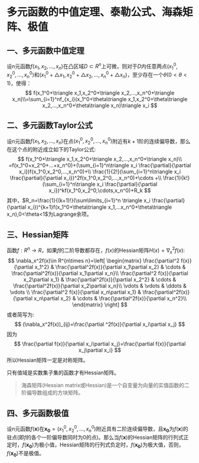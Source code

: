 # 多元函数的中值定理、泰勒公式、海森矩阵、极值

## 一、多元函数中值定理

设n元函数$f(x_1,x_2,...,x_n)$在凸区域$D\subset R^n$上可微，则对于$D$内任意两点$(x_1^0,x_2^0,...,x_n^0)$和$(x_1^0+\triangle x_1,x_2^0+\triangle x_2,...,x_n^0+\triangle x_n)$，至少存在一个$\theta(0<\theta<1)$，使得：
$$
f(x_1^0+\triangle x_1,x_2^0+\triangle x_2,...,x_n^0+\triangle x_n)\\=\sum_{i=1}^nf_{x_i}(x_1^0+\theta\triangle x_1,x_2^0+\theta\triangle x_2,...,x_n^0+\theta\triangle x_n)\triangle x_i
$$


## 二、多元函数Taylor公式

设n元函数$f(x_1,x_2,...,x_n)$在点$(x_1^0,x_2^0,...,x_n^0)$附近有$k+1$阶的连续偏导数，那么在这个点的附近成立如下的Taylor公式:
$$
f(x_1^0+\triangle x_1,x_2^0+\triangle x_2,...,x_n^0+\triangle x_n)\\
=f(x_1^0+x_2^0+...+x_n^0)+(\sum_{i=1}^n\triangle x_i \frac{\partial}{\partial x_i})f(x_1^0,x_2^0,...,x_n^0)+\\
\frac{1}{2!}(\sum_{i=1}^n\triangle x_i \frac{\partial}{\partial x_i})^2f(x_1^0,x_2^0,...,x_n^0)+\cdots +\\
\frac{1}{k!}(\sum_{i=1}^n\triangle x_i \frac{\partial}{\partial x_i})^kf(x_1^0,x_2^0,\cdots,x_n^0)+R_k
$$
其中，$R_n=\frac{1}{(k+1)!}(\sum\limits_{i=1}^n \triangle x_i \frac{\partial}{\partial x_i})^{k+1}f(x_1^0+\theta\triangle x_1,...x_n^0+\theta\triangle x_n),0<\theta<1$为Lagrange余项。



## 三、Hessian矩阵

函数$f:R^n\rightarrow R$，如果$f$的二阶导数都存在，$f(x)$的Hessian矩阵$H(x)=\nabla_x^2f(x)$:
$$
\nabla_x^2f(x)\in R^{n\times n}=\left[
\begin{matrix}
\frac{\partial^2 f(x)}{\partial x_1^2} & \frac{\partial^2f(x)}{\partial x_1\partial x_2} & \cdots & \frac{\partial^2f(x)}{\partial x_1\partial x_n}\\
\frac{\partial^2 f(x)}{\partial x_2\partial x_1} & \frac{\partial^2f(x)}{\partial x_2^2} & \cdots & \frac{\partial^2f(x)}{\partial x_2\partial x_n}\\
\vdots & \vdots & \ddots & \vdots \\
\frac{\partial^2 f(x)}{\partial x_n\partial x_1} & \frac{\partial^2f(x)}{\partial x_n\partial x_2} & \cdots & \frac{\partial^2f(x)}{\partial x_n^2}\\
\end{matrix}
\right]
$$
或者简写为:
$$
(\nabla_x^2f(x))_{ij}=\frac{\partial ^2f(x)}{\partial x_i\partial x_j}
$$
因为
$$
\frac{\partial f(x)}{\partial x_i\partial x_j}=\frac{\partial f(x)}{\partial x_j\partial x_i}
$$
所以Hessian矩阵一定是对称矩阵。

只有值域是实数集子集的函数才有Hessian矩阵。

> 海森矩阵(Hessian matrix或Hessian)是一个自变量为向量的实值函数的二阶偏导数组成的方块矩阵。



## 四、多元函数极值

设n元函数$f(\boldsymbol{x})$在$\boldsymbol{x_0}=(x_1^0,x_2^0,...,x_n^0)$附近具有二阶连续偏导数，且$\boldsymbol{x_0}$为$f(\boldsymbol{x})$的驻点(即$f$的各个一阶偏导数同时为0的点)。那么当$f(\boldsymbol{x})$的Hessian矩阵的行列式正定时，$f(\boldsymbol{x_0})$为极小值，Hessian矩阵的行列式负定时，$f(\boldsymbol{x_0})$为极大值，否则，$f(\boldsymbol{x_0})$不是极值。